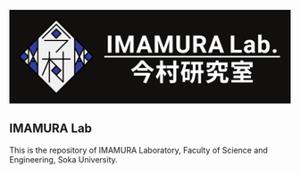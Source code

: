 ![Banner Image](images/Header_Dark.png)

## IMAMURA Lab
This is the repository of IMAMURA Laboratory, Faculty of Science and Engineering, Soka University.
